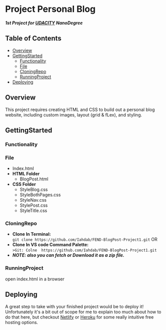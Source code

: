 # Project Personal Blog
***1st Project for [UDACITY](UDACITY.com) NanoDegree*** 

## Table of Contents

- [Overview](#Overview)
- [GettingStarted](#GettingStarted)
   - [Functionality](#Functionality)
   - [File](#File)
   - [CloningRepo](#CloningRepo)
   - [RunningProject](#RunningProject)
- [Deploying](#Deploying)

## Overview

This project requires creating HTML and CSS to build out a personal blog website, including custom images, layout (grid & fLex), and styling. 

## GettingStarted

 ### Functionality
 
 ### File 
 
 - Index.html
 - **HTML Folder**
    - BlogPost.html
 - **CSS Folder** 
    - StyleBlog.css
    - StyleBothPages.css
    - StyleNav.css
    - StylePost.css
    - StyleTitle.css

 ### CloningRepo 
 
  - **Clone In Terminal:**\
    ```git clone https://github.com/Iahdab/FEND-BlogPost-Project1.git```
    OR
  - **Clone In VS code Command Palette:**\
    ```>Git: Colne  https://github.com/Iahdab/FEND-BlogPost-Project1.git```
  - ***NOTE: also you can fetch or Download it as a zip file.***
    
 ### RunningProject
 
 open index.html in a browser 

## Deploying

A great step to take with your finished project would be to deploy it! Unfortunately it's a bit out of scope for me to explain too much about how to do that here, but checkout [Netlify](https://www.netlify.com/) or [Heroku](https://www.heroku.com/) for some really intuitive free hosting options.
